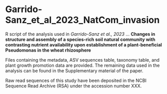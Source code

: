 # Garrido-Sanz_et_al_2023_NatCom_invasion

R script of the analysis used in *Garrido-Sanz et al., 2023* ...
**Changes in structure and assembly of a species-rich soil natural community with contrasting nutrient availability upon establishment of a plant-beneficial Pseudomonas in the wheat rhizosphere**

Files containing the metadata, ASV sequences table, taxonomy table, and plant growth promotion data are provided. The remaining data used in the analysis can be found in the Supplementary material of the paper.

Raw read sequences of this study have been deposited in the NCBI Sequence Read Archive (RSA) under the accession number XXX.
